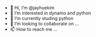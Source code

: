 - 👋 Hi, I’m @jayhuekim
- 👀 I’m interested in dynamo and python
- 🌱 I’m currently studing python
- 💞️ I’m looking to collaborate on ...
- 📫 How to reach me ...

<!---
jayhuekim/jayhuekim is a ✨ special ✨ repository because its `README.md` (this file) appears on your GitHub profile.
You can click the Preview link to take a look at your changes.
--->
